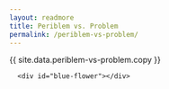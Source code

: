 ```yaml
---
layout: readmore
title: Periblem vs. Problem
permalink: /periblem-vs-problem/
---
```


<head>
    <meta charset="UTF-8" />
    <meta name="viewport" content="width=device-width, initial-scale=1.0">
    <link rel="stylesheet" type="text/css" href="../css/readmore-styles.css" />
</head>


  <div id="wrapper">
    <div class="right-border-box">
      <div class="idea">
        <div id="idea-copy">
          <p>{{ site.data.periblem-vs-problem.copy }}</p>
        </div>
      </div>
    </div>

      <div id="blue-flower"></div>
  </div>
